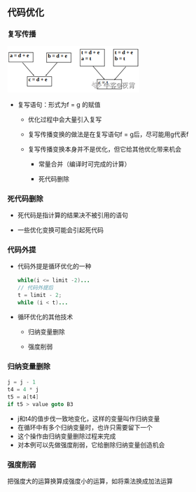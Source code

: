 ## 代码优化

### 复写传播

![OptimizeCode.png](images/OptimizeCode.png)

* 复写语句：形式为f = g 的赋值

  * 优化过程中会大量引入复写

  * 复写传播变换的做法是在复写语句f = g后，尽可能用g代表f

  * 复写传播变换本身并不是优化，但它给其他优化带来机会

    * 常量合并（编译时可完成的计算）
    
    * 死代码删除

### 死代码删除

* 死代码是指计算的结果决不被引用的语句

* 一些优化变换可能会引起死代码

### 代码外提

* 代码外提是循环优化的一种

    ```java
    while(i <= limit -2)...
    // 代码外提后
    t = limit - 2;
    while (i < t)...
    ```

* 循环优化的其他技术

    * 归纳变量删除
    
    * 强度削弱
  
### 归纳变量删除

```java
j = j - 1
t4 = 4 * j
t5 = a[t4]
if t5 > value goto B3
```

* j和t4的值步伐一致地变化，这样的变量叫作归纳变量
* 在循环中有多个归纳变量时，也许只需要留下一个
* 这个操作由归纳变量删除过程来完成
* 对本例可以先做强度削弱，它给删除归纳变量创造机会
    
### 强度削弱

把强度大的运算换算成强度小的运算，如将乘法换成加法运算